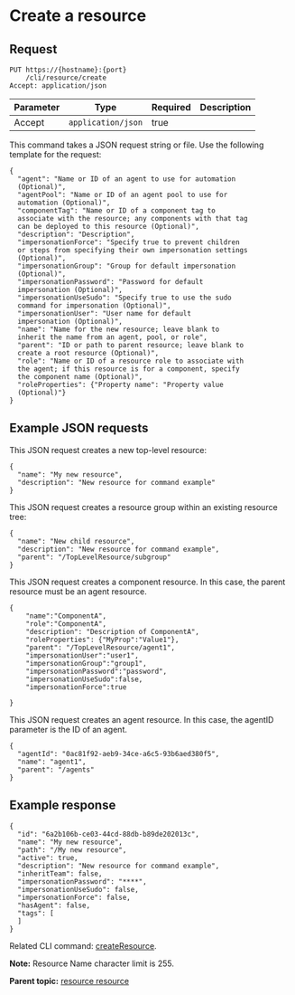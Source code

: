 # Create a resource

## Request

```
PUT https://{hostname}:{port}
    /cli/resource/create
Accept: application/json

```

|Parameter|Type|Required|Description|
|---------|----|--------|-----------|
|Accept|`application/json`|true| |

This command takes a JSON request string or file. Use the following template for the request:

```
{
  "agent": "Name or ID of an agent to use for automation 
  (Optional)",
  "agentPool": "Name or ID of an agent pool to use for 
  automation (Optional)",
  "componentTag": "Name or ID of a component tag to 
  associate with the resource; any components with that tag 
  can be deployed to this resource (Optional)",
  "description": "Description",
  "impersonationForce": "Specify true to prevent children 
  or steps from specifying their own impersonation settings 
  (Optional)",
  "impersonationGroup": "Group for default impersonation 
  (Optional)",
  "impersonationPassword": "Password for default 
  impersonation (Optional)",
  "impersonationUseSudo": "Specify true to use the sudo 
  command for impersonation (Optional)",
  "impersonationUser": "User name for default 
  impersonation (Optional)",
  "name": "Name for the new resource; leave blank to 
  inherit the name from an agent, pool, or role",
  "parent": "ID or path to parent resource; leave blank to 
  create a root resource (Optional)",
  "role": "Name or ID of a resource role to associate with 
  the agent; if this resource is for a component, specify 
  the component name (Optional)",
  "roleProperties": {"Property name": "Property value 
  (Optional)"}
}

```

## Example JSON requests

This JSON request creates a new top-level resource:

```
{
  "name": "My new resource",
  "description": "New resource for command example"
}
```

This JSON request creates a resource group within an existing resource tree:

```
{
  "name": "New child resource",
  "description": "New resource for command example",
  "parent": "/TopLevelResource/subgroup"
}
```

This JSON request creates a component resource. In this case, the parent resource must be an agent resource.

```
{
    "name":"ComponentA",
    "role":"ComponentA",
    "description": "Description of ComponentA",
    "roleProperties": {"MyProp":"Value1"},
    "parent": "/TopLevelResource/agent1",
    "impersonationUser":"user1",
    "impersonationGroup":"group1",
    "impersonationPassword":"password",
    "impersonationUseSudo":false,
    "impersonationForce":true

}
```

This JSON request creates an agent resource. In this case, the agentID parameter is the ID of an agent.

```
{
  "agentId": "0ac81f92-aeb9-34ce-a6c5-93b6aed380f5",
  "name": "agent1",
  "parent": "/agents"
}
```

## Example response

```
{
  "id": "6a2b106b-ce03-44cd-88db-b89de202013c",
  "name": "My new resource",
  "path": "/My new resource",
  "active": true,
  "description": "New resource for command example",
  "inheritTeam": false,
  "impersonationPassword": "****",
  "impersonationUseSudo": false,
  "impersonationForce": false,
  "hasAgent": false,
  "tags": [
  ]
}
```

Related CLI command: [createResource](udclient_createresource.md).

**Note:** Resource Name character limit is 255.

**Parent topic:** [resource resource](../../com.udeploy.api.doc/topics/rest_cli_resource.md)

